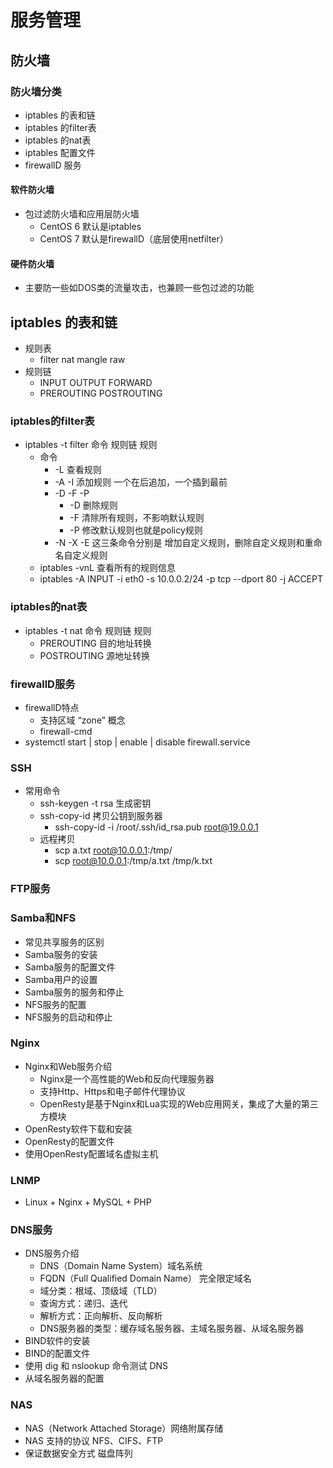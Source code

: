 # 服务管理



## 防火墙



### 防火墙分类

- iptables 的表和链
- iptables 的filter表
- iptables 的nat表
- iptables 配置文件
- firewallD 服务



#### 软件防火墙

- 包过滤防火墙和应用层防火墙
  - CentOS 6 默认是iptables
  - CentOS 7 默认是firewallD（底层使用netfilter）



#### 硬件防火墙

- 主要防一些如DOS类的流量攻击，也兼顾一些包过滤的功能



## iptables 的表和链

- 规则表
  - filter nat mangle raw
- 规则链
  - INPUT OUTPUT FORWARD
  - PREROUTING POSTROUTING



### iptables的filter表

- iptables -t filter 命令 规则链 规则
  - 命令
    - -L 查看规则
    - -A -I  添加规则 一个在后追加，一个插到最前
    - -D -F -P
      - -D 删除规则
      - -F 清除所有规则，不影响默认规则
      - -P 修改默认规则也就是policy规则
    - -N -X -E 这三条命令分别是 增加自定义规则，删除自定义规则和重命名自定义规则
  - iptables -vnL 查看所有的规则信息
  - iptables -A INPUT -i eth0 -s 10.0.0.2/24 -p tcp --dport 80 -j ACCEPT



### iptables的nat表

- iptables -t nat 命令 规则链 规则
  - PREROUTING 目的地址转换
  - POSTROUTING 源地址转换



### firewallD服务

- firewallD特点
  - 支持区域 “zone” 概念
  - firewall-cmd
- systemctl start | stop | enable | disable  firewall.service



### SSH

- 常用命令
  - ssh-keygen -t rsa 生成密钥
  - ssh-copy-id 拷贝公钥到服务器
    - ssh-copy-id -i /root/.ssh/id_rsa.pub root@19.0.0.1
  - 远程拷贝
    - scp a.txt root@10.0.0.1:/tmp/
    - scp root@10.0.0.1:/tmp/a.txt /tmp/k.txt



### FTP服务



### Samba和NFS

- 常见共享服务的区别
- Samba服务的安装
- Samba服务的配置文件
- Samba用户的设置
- Samba服务的服务和停止
- NFS服务的配置
- NFS服务的启动和停止



### Nginx

- Nginx和Web服务介绍
  - Nginx是一个高性能的Web和反向代理服务器
  - 支持Http、Https和电子邮件代理协议
  - OpenResty是基于Nginx和Lua实现的Web应用网关，集成了大量的第三方模块
- OpenResty软件下载和安装
- OpenResty的配置文件
- 使用OpenResty配置域名虚拟主机



### LNMP

- Linux + Nginx + MySQL + PHP



### DNS服务

- DNS服务介绍
  - DNS（Domain Name System）域名系统
  - FQDN（Full Qualified Domain Name） 完全限定域名
  - 域分类：根域、顶级域（TLD）
  - 查询方式：递归、迭代
  - 解析方式：正向解析、反向解析
  - DNS服务器的类型：缓存域名服务器、主域名服务器、从域名服务器
- BIND软件的安装
- BIND的配置文件
- 使用 dig 和 nslookup 命令测试 DNS
- 从域名服务器的配置



### NAS

- NAS（Network Attached Storage）网络附属存储
- NAS 支持的协议 NFS、CIFS、FTP
- 保证数据安全方式 磁盘阵列


